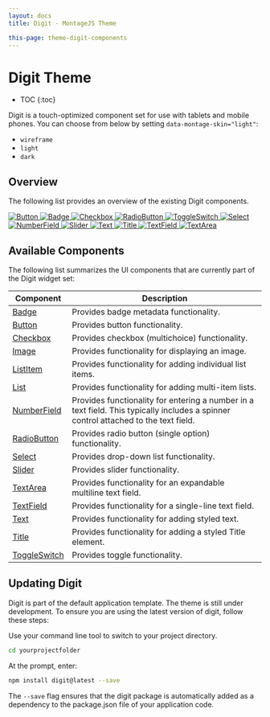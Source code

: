 ```yaml
---
layout: docs
title: Digit - MontageJS Theme

this-page: theme-digit-components
---
```


Digit Theme
===

* TOC
{:toc}

Digit is a touch-optimized component set for use with tablets and mobile phones. You can choose from below by setting `data-montage-skin="light"`:

- `wireframe`
- `light`
- `dark`

## Overview
The following list provides an overview of the existing Digit components.

[ ![Button](https://raw.github.com/montagejs/digit/master/ui/button.reel/screenshot.png) ](https://github.com/montagejs/digit/tree/master/ui/button.reel)
[ ![Badge](https://raw.github.com/montagejs/digit/master/ui/badge.reel/screenshot.png) ](https://github.com/montagejs/digit/tree/master/ui/badge.reel)
[ ![Checkbox](https://raw.github.com/montagejs/digit/master/ui/checkbox.reel/screenshot.png) ](https://github.com/montagejs/digit/tree/master/ui/checkbox.reel)
[ ![RadioButton](https://raw.github.com/montagejs/digit/master/ui/radio-button.reel/screenshot.png) ](https://github.com/montagejs/digit/tree/master/ui/radio-button.reel)
[ ![ToggleSwitch](https://raw.github.com/montagejs/digit/master/ui/toggle-switch.reel/screenshot.png) ](https://github.com/montagejs/digit/tree/master/ui/toggle-switch.reel)
[ ![Select](https://raw.github.com/montagejs/digit/master/ui/select.reel/screenshot.png) ](https://github.com/montagejs/digit/tree/master/ui/select.reel)
[ ![NumberField](https://raw.github.com/montagejs/digit/master/ui/number-field.reel/screenshot.png) ](https://github.com/montagejs/digit/tree/master/ui/number-field.reel)
[ ![Slider](https://raw.github.com/montagejs/digit/master/ui/slider.reel/screenshot.png) ](https://github.com/montagejs/digit/tree/master/ui/slider.reel)
[ ![Text](https://raw.github.com/montagejs/digit/master/ui/text.reel/screenshot.png) ](https://github.com/montagejs/digit/tree/master/ui/text.reel)
[ ![Title](https://raw.github.com/montagejs/digit/master/ui/title.reel/screenshot.png) ](https://github.com/montagejs/digit/tree/master/ui/title.reel)
[ ![TextField](https://raw.github.com/montagejs/digit/master/ui/text-field.reel/screenshot.png) ](https://github.com/montagejs/digit/tree/master/ui/text-field.reel)
[ ![TextArea](https://raw.github.com/montagejs/digit/master/ui/text-area.reel/screenshot.png) ](https://github.com/montagejs/digit/tree/master/ui/text-area.reel)

## Available Components
The following list summarizes the UI components that are currently part of the Digit widget set:

Component | Description
------------ | -------------
<a href="https://github.com/montagejs/digit/tree/master/ui/badge.reel" target="_blank">Badge</a> |  Provides badge metadata functionality.
<a href="https://github.com/montagejs/digit/tree/master/ui/button.reel" target="_blank">Button</a> | Provides button functionality.
<a href="https://github.com/montagejs/digit/tree/master/ui/checkbox.reel" target="_blank">Checkbox</a> | Provides checkbox (multichoice) functionality.
<a href="https://github.com/montagejs/digit/tree/master/ui/image.reel" target="_blank">Image</a> | Provides functionality for displaying an image.
<a href="https://github.com/montagejs/digit/tree/master/ui/list-item.reel" target="_blank">ListItem</a> | Provides functionality for adding individual list items.
<a href="https://github.com/montagejs/digit/tree/master/ui/list.reel" target="_blank">List</a> | Provides functionality for adding multi-item lists.
<a href="https://github.com/montagejs/digit/tree/master/ui/number-field.reel" target="_blank">NumberField</a> | Provides functionality for entering a number in a text field. This typically includes a spinner control attached to the text field.
<a href="https://github.com/montagejs/digit/tree/master/ui/radio-button.reel" target="_blank">RadioButton</a> | Provides radio button (single option) functionality.
<a href="https://github.com/montagejs/digit/tree/master/ui/select.reel" target="_blank">Select</a> | Provides drop-down list functionality.
<a href="https://github.com/montagejs/digit/tree/master/ui/slider.reel" target="_blank">Slider</a> | Provides slider functionality.
<a href="https://github.com/montagejs/digit/tree/master/ui/text-area.reel" target="_blank">TextArea</a> | Provides functionality for an expandable multiline text field.
<a href="https://github.com/montagejs/digit/tree/master/ui/text-field.reel" target="_blank">TextField</a> | Provides functionality for a single-line text field.
<a href="https://github.com/montagejs/digit/tree/master/ui/text.reel" target="_blank">Text</a> | Provides functionality for adding styled text.
<a href="https://github.com/montagejs/digit/tree/master/ui/title.reel" target="_blank">Title</a> | Provides functionality for adding a styled Title element.
<a href="https://github.com/montagejs/digit/tree/master/ui/toggle-switch.reel" target="_blank">ToggleSwitch</a> | Provides toggle functionality.

## Updating Digit
Digit is part of the default application template. The theme is still under development. To ensure you are using the latest version of digit, follow these steps:

Use your command line tool to switch to your project directory.

```sh
cd yourprojectfolder
```

At the prompt, enter:

```sh
npm install digit@latest --save
```

The `--save` flag ensures that the digit package is automatically added as a dependency to the package.json file of your application code.
